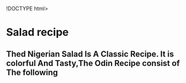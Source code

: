 !DOCTYPE html>
<html>
<Body>
<title>odin.recipe</title>
<h1>Salad recipe</h1>
<h2>Thed Nigerian Salad Is A Classic Recipe. It is colorful And Tasty,The Odin Recipe consist of The following</h1> 
</Body>
</html>
